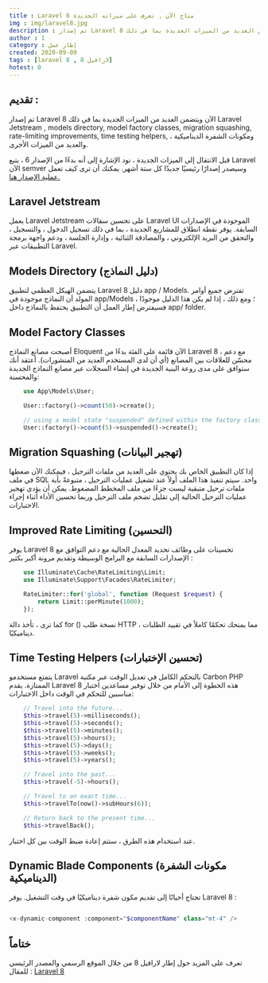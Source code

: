 ```yaml
---
title : Laravel 8 متاح الآن , تعرف على ميزاته الجديدة
img : img/laravel8.jpg
description : تم إصدار Laravel 8 الآن ويتضمن العديد من الميزات الجديدة بما في ذلك Laravel Jetstream
author : 1
category : إطار عمل 
created: 2020-09-09
tags : [laravel 8 , لارافيل 8]
hotest: 0
---
```

## تقديم :

تم إصدار Laravel 8 الآن ويتضمن العديد من الميزات الجديدة بما في ذلك Laravel Jetstream , models directory, model factory classes, migration squashing, rate-limiting improvements, time testing helpers, ومكونات الشفرة الديناميكية ، والعديد من الميزات الأخرى.

قبل الانتقال إلى الميزات الجديدة ، نود الإشارة إلى أنه بدءًا من الإصدار 6 ، يتبع Laravel الآن semver وسيصدر إصدارًا رئيسيًا جديدًا كل ستة أشهر. يمكنك أن ترى كيف تعمل [عملية الإصدار هنا.](https://laravel-news.com/laravel-releases)

## Laravel Jetstream 

يعمل Laravel Jetstream على تحسين سقالات Laravel UI الموجودة في الإصدارات السابقة. يوفر نقطة انطلاق للمشاريع الجديدة ، بما في ذلك تسجيل الدخول ، والتسجيل ، والتحقق من البريد الإلكتروني ، والمصادقة الثنائية ، وإدارة الجلسة ، ودعم واجهة برمجة التطبيقات عبر Laravel.

## Models Directory (دليل النماذج)

يتضمن الهيكل العظمي لتطبيق Laravel 8 دليل app / Models. تفترض جميع أوامر المولد أن النماذج موجودة في app/Models ؛ ومع ذلك ، إذا لم يكن هذا الدليل موجودًا ، فسيفترض إطار العمل أن التطبيق يحتفظ بالنماذج داخل app/ folder.

## Model Factory Classes

أصبحت مصانع النماذج Eloquent الآن قائمة على الفئة بدءًا من Laravel 8 ، مع دعم محسّن للعلاقات بين المصانع (أي أن لدى المستخدم العديد من المنشورات). أعتقد أنك ستوافق على مدى روعة البنية الجديدة في إنشاء السجلات عبر مصانع النماذج الجديدة والمحسنة:

```php
    use App\Models\User;

    User::factory()->count(50)->create();

    // using a model state "suspended" defined within the factory class
    User::factory()->count(5)->suspended()->create();
```

## Migration Squashing (تهجير البيانات)

إذا كان التطبيق الخاص بك يحتوي على العديد من ملفات الترحيل ، فيمكنك الآن ضغطها في ملف SQL واحد. سيتم تنفيذ هذا الملف أولاً عند تشغيل عمليات الترحيل ، متبوعةً بأية ملفات ترحيل متبقية ليست جزءًا من ملف المخطط المضغوط. يمكن أن يؤدي تهجير عمليات الترحيل الحالية إلى تقليل تضخم ملف الترحيل وربما تحسين الأداء أثناء إجراء الاختبارات.

## Improved Rate Limiting (التحسين)

يوفر Laravel 8 تحسينات على وظائف تحديد المعدل الحالية مع دعم التوافق مع الإصدارات السابقة مع البرامج الوسيطة  وتقديم مرونة أكبر بكثير : 

```php
    use Illuminate\Cache\RateLimiting\Limit;
    use Illuminate\Support\Facades\RateLimiter;

    RateLimiter::for('global', function (Request $request) {
        return Limit::perMinute(1000);
    });
```

كما ترى ، تأخذ دالة for () نسخة طلب HTTP ، مما يمنحك تحكمًا كاملاً في تقييد الطلبات ديناميكيًا.

## Time Testing Helpers (تحسين الإختبارات)

يتمتع مستخدمو Laravel بالتحكم الكامل في تعديل الوقت عبر مكتبة Carbon PHP الممتازة. يقدم Laravel 8 هذه الخطوة إلى الأمام من خلال توفير مساعدين اختبار مناسبين للتحكم في الوقت داخل الاختبارات:

```php 
    // Travel into the future...
    $this->travel(5)->milliseconds();
    $this->travel(5)->seconds();
    $this->travel(5)->minutes();
    $this->travel(5)->hours();
    $this->travel(5)->days();
    $this->travel(5)->weeks();
    $this->travel(5)->years();

    // Travel into the past...
    $this->travel(-5)->hours();

    // Travel to an exact time...
    $this->travelTo(now()->subHours(6));

    // Return back to the present time...
    $this->travelBack();
```

عند استخدام هذه الطرق ، ستتم إعادة ضبط الوقت بين كل اختبار.


## Dynamic Blade Components (مكونات الشفرة الديناميكية)

تحتاج أحيانًا إلى تقديم مكون شفرة ديناميكيًا في وقت التشغيل. يوفر Laravel 8 <x-dynamic-component /> : 

```php

<x-dynamic-component :component="$componentName" class="mt-4" />


```

## ختاماً

تعرف على المزيد حول إطار لارافيل 8 من خلال الموقع الرسمي والمصدر الرئيسي للمقال : [Laravel 8](https://laravel.com/docs/8.x/releases)


